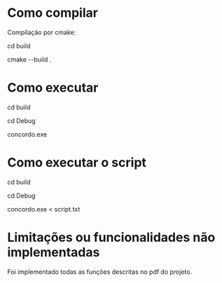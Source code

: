 # Como compilar
Compilação por cmake:

cd build

cmake --build .

# Como executar
cd build

cd Debug

concordo.exe
# Como executar o script
cd build

cd Debug

concordo.exe < script.txt

# Limitações ou funcionalidades não implementadas
Foi implementado todas as funções descritas no pdf do projeto.